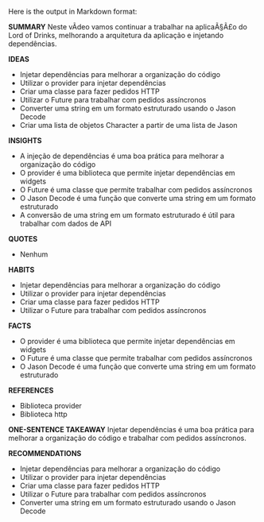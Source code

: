 Here is the output in Markdown format:

**SUMMARY**
Neste vÃ­deo vamos continuar a trabalhar na aplicaÃ§Ã£o do Lord of Drinks, melhorando a arquitetura da aplicação e injetando dependências.

**IDEAS**

* Injetar dependências para melhorar a organização do código
* Utilizar o provider para injetar dependências
* Criar uma classe para fazer pedidos HTTP
* Utilizar o Future para trabalhar com pedidos assíncronos
* Converter uma string em um formato estruturado usando o Jason Decode
* Criar uma lista de objetos Character a partir de uma lista de Jason

**INSIGHTS**

* A injeção de dependências é uma boa prática para melhorar a organização do código
* O provider é uma biblioteca que permite injetar dependências em widgets
* O Future é uma classe que permite trabalhar com pedidos assíncronos
* O Jason Decode é uma função que converte uma string em um formato estruturado
* A conversão de uma string em um formato estruturado é útil para trabalhar com dados de API

**QUOTES**

* Nenhum

**HABITS**

* Injetar dependências para melhorar a organização do código
* Utilizar o provider para injetar dependências
* Criar uma classe para fazer pedidos HTTP
* Utilizar o Future para trabalhar com pedidos assíncronos

**FACTS**

* O provider é uma biblioteca que permite injetar dependências em widgets
* O Future é uma classe que permite trabalhar com pedidos assíncronos
* O Jason Decode é uma função que converte uma string em um formato estruturado

**REFERENCES**

* Biblioteca provider
* Biblioteca http

**ONE-SENTENCE TAKEAWAY**
Injetar dependências é uma boa prática para melhorar a organização do código e trabalhar com pedidos assíncronos.

**RECOMMENDATIONS**

* Injetar dependências para melhorar a organização do código
* Utilizar o provider para injetar dependências
* Criar uma classe para fazer pedidos HTTP
* Utilizar o Future para trabalhar com pedidos assíncronos
* Converter uma string em um formato estruturado usando o Jason Decode
